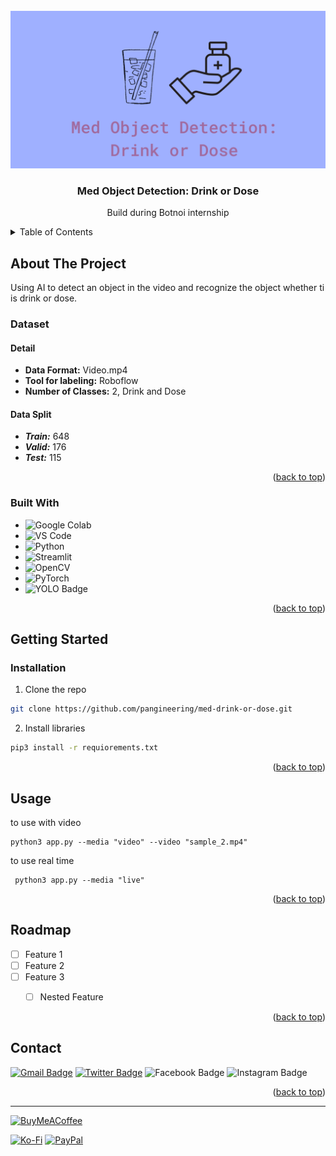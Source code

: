 <!-- PROJECT LOGO -->
<br />
<div align="center">
  <a href="https://github.com/github_username/repo_name">
    <img src="images/logo.png" alt="Logo">
  </a>

<h3 align="center">Med Object Detection: Drink or Dose</h3>

  <p align="center">
    Build during Botnoi internship
</p>
</div>

<!-- TABLE OF CONTENTS -->
<details>
  <summary>Table of Contents</summary>
  <ol>
    <li>
      <a href="#about-the-project">About The Project</a>
      <ul>
        <li><a href="#built-with">Built With</a></li>
      </ul>
    </li>
    <li>
      <a href="#getting-started">Getting Started</a>
      <ul>
        <li><a href="#installation">Installation</a></li>
      </ul>
    </li>
    <li><a href="#usage">Usage</a></li>
    <li><a href="#roadmap">Roadmap</a></li>
    <li><a href="#contact">Contact</a></li>

  </ol>
</details>


<!-- ABOUT THE PROJECT -->
## About The Project


Using AI to detect an object in the video and recognize the object whether ti is drink or dose.

### Dataset
#### Detail
- **Data Format:** Video.mp4
- **Tool for labeling:** Roboflow
- **Number of Classes:** 2, Drink and Dose
#### Data Split
- ***Train:*** 648
- ***Valid:*** 176
- ***Test:*** 115


<p align="right">(<a href="#readme-top">back to top</a>)</p>



### Built With

* ![Google Colab](https://img.shields.io/badge/Colab-F9AB00?style=for-the-badge&logo=googlecolab&color=525252)
* ![VS Code](https://img.shields.io/badge/Visual_Studio_Code-0078D4?style=for-the-badge&logo=visual%20studio%20code&logoColor=white)  
* ![Python](https://img.shields.io/badge/python-3670A0?style=for-the-badge&logo=python&logoColor=ffdd54)
* ![Streamlit](https://img.shields.io/badge/Streamlit-FF4B4B?style=for-the-badge&logo=Streamlit&logoColor=white)  
* ![OpenCV](https://img.shields.io/badge/opencv-%23white.svg?style=for-the-badge&logo=opencv&logoColor=white)  
* ![PyTorch](https://img.shields.io/badge/PyTorch-%23EE4C2C.svg?style=for-the-badge&logo=PyTorch&logoColor=white)
* ![YOLO Badge](https://img.shields.io/badge/YOLO-0FF?logo=yolo&logoColor=000&style=for-the-badge)


<p align="right">(<a href="#readme-top">back to top</a>)</p>

<!-- GETTING STARTED -->
## Getting Started

### Installation
1. Clone the repo
```sh
git clone https://github.com/pangineering/med-drink-or-dose.git
```
2. Install libraries
```sh
pip3 install -r requiorements.txt
```

<p align="right">(<a href="#readme-top">back to top</a>)</p>


<!-- USAGE EXAMPLES -->
## Usage

to use with video
```shell
python3 app.py --media "video" --video "sample_2.mp4"
```
to use real time
```shell
 python3 app.py --media "live"
```

<p align="right">(<a href="#readme-top">back to top</a>)</p>



<!-- ROADMAP -->
## Roadmap

- [ ] Feature 1
- [ ] Feature 2
- [ ] Feature 3
    - [ ] Nested Feature



<p align="right">(<a href="#readme-top">back to top</a>)</p>



<!-- CONTACT -->
## Contact

[![Gmail Badge](https://img.shields.io/badge/Gmail-EA4335?logo=gmail&logoColor=fff&style=plastic)](pangineering@gmail.com)
[![Twitter Badge](https://img.shields.io/badge/Twitter-1DA1F2?logo=twitter&logoColor=fff&style=plastic)](https://twitter.com/pangineering)
![Facebook Badge](https://img.shields.io/badge/Facebook-1877F2?logo=facebook&logoColor=fff&style=plastic)
![Instagram Badge](https://img.shields.io/badge/Instagram-E4405F?logo=instagram&logoColor=fff&style=plastic)

<p align="right">(<a href="#readme-top">back to top</a>)</p>


---
 [![BuyMeACoffee](https://img.shields.io/badge/Buy%20Me%20a%20Coffee-ffdd00?style=for-the-badge&logo=buy-me-a-coffee&logoColor=black)](https://buymeacoffee.com/pangineering)  

 [![Ko-Fi](https://img.shields.io/badge/Ko--fi-F16061?style=for-the-badge&logo=ko-fi&logoColor=white)](https://ko-fi.com/pangineering)
    <!-- Proudly created with GPRM ( https://gprm.itsvg.in ) -->
  [![PayPal](https://img.shields.io/badge/PayPal-00457C?style=for-the-badge&logo=paypal&logoColor=white)](PayPal.Me/pangineering6415)
